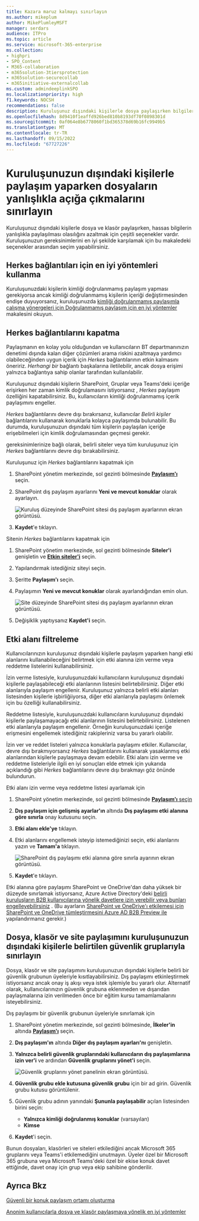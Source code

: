 ```yaml
---
title: Kazara maruz kalmayı sınırlayın
ms.author: mikeplum
author: MikePlumleyMSFT
manager: serdars
audience: ITPro
ms.topic: article
ms.service: microsoft-365-enterprise
ms.collection:
- highpri
- SPO_Content
- M365-collaboration
- m365solution-3tiersprotection
- m365solution-securecollab
- m365initiative-externalcollab
ms.custom: admindeeplinkSPO
ms.localizationpriority: high
f1.keywords: NOCSH
recommendations: false
description: Kuruluşunuz dışındaki kişilerle dosya paylaşırken bilgilerin yanlışlıkla açığa çıkmalarını nasıl sınırlayacağınızı öğrenin.
ms.openlocfilehash: 8d9410f1eaffd926bed810b8193df70f0898301d
ms.sourcegitcommit: 0af064e8b6778060f1bd365378d69b16fc9949b5
ms.translationtype: MT
ms.contentlocale: tr-TR
ms.lasthandoff: 09/15/2022
ms.locfileid: "67727226"
---
```

# <a name="limit-accidental-exposure-to-files-when-sharing-with-people-outside-your-organization"></a>Kuruluşunuzun dışındaki kişilerle paylaşım yaparken dosyaların yanlışlıkla açığa çıkmalarını sınırlayın

Kuruluşunuz dışındaki kişilerle dosya ve klasör paylaşırken, hassas bilgilerin yanlışlıkla paylaşılması olasılığını azaltmak için çeşitli seçenekler vardır. Kuruluşunuzun gereksinimlerini en iyi şekilde karşılamak için bu makaledeki seçenekler arasından seçim yapabilirsiniz.

## <a name="use-best-practices-for-anyone-links"></a>Herkes bağlantıları için en iyi yöntemleri kullanma

Kuruluşunuzdaki kişilerin kimliği doğrulanmamış paylaşım yapması gerekiyorsa ancak kimliği doğrulanmamış kişilerin içeriği değiştirmesinden endişe duyuyorsanız, kuruluşunuzda [kimliği doğrulanmamış paylaşımla çalışma yönergeleri için Doğrulanmamış paylaşım için en iyi yöntemler](best-practices-anonymous-sharing.md) makalesini okuyun.

## <a name="turn-off-anyone-links"></a>Herkes bağlantılarını kapatma

Paylaşmanın en kolay yolu olduğundan ve kullanıcıların BT departmanınızın denetimi dışında kalan diğer çözümleri arama riskini azaltmaya yardımcı olabileceğinden uygun içerik için *Herkes* bağlantılarının etkin kalmasını öneririz. *Herhangi bir* bağlantı başkalarına iletilebilir, ancak dosya erişimi yalnızca bağlantıya sahip olanlar tarafından kullanılabilir.

Kuruluşunuz dışındaki kişilerin SharePoint, Gruplar veya Teams'deki içeriğe erişirken her zaman kimlik doğrulamasını istiyorsanız *, Herkes* paylaşım özelliğini kapatabilirsiniz. Bu, kullanıcıların kimliği doğrulanmamış içerik paylaşımını engeller.

*Herkes* bağlantılarını devre dışı bırakırsanız, kullanıcılar *Belirli kişiler* bağlantılarını kullanarak konuklarla kolayca paylaşımda bulunabilir. Bu durumda, kuruluşunuzun dışındaki tüm kişilerin paylaşılan içeriğe erişebilmeleri için kimlik doğrulamasından geçmesi gerekir.

gereksinimlerinize bağlı olarak, belirli siteler veya tüm kuruluşunuz için *Herkes* bağlantılarını devre dışı bırakabilirsiniz.

Kuruluşunuz için *Herkes* bağlantılarını kapatmak için

1. SharePoint yönetim merkezinde, sol gezinti bölmesinde <a href="https://go.microsoft.com/fwlink/?linkid=2185222" target="_blank">**Paylaşım'ı**</a> seçin.
2. SharePoint dış paylaşım ayarlarını **Yeni ve mevcut konuklar** olarak ayarlayın.

   ![Kuruluş düzeyinde SharePoint sitesi dış paylaşım ayarlarının ekran görüntüsü.](../media/sharepoint-organization-external-sharing-controls-new-users.png)

3. **Kaydet**'e tıklayın.

Sitenin *Herkes* bağlantılarını kapatmak için

1. SharePoint yönetim merkezinde, sol gezinti bölmesinde **Siteler'i** genişletin ve <a href="https://go.microsoft.com/fwlink/?linkid=2185220" target="_blank">**Etkin siteler'i**</a> seçin.
2. Yapılandırmak istediğiniz siteyi seçin.
3. Şeritte **Paylaşım'ı** seçin.
4. Paylaşımın **Yeni ve mevcut konuklar** olarak ayarlandığından emin olun.

   ![Site düzeyinde SharePoint sitesi dış paylaşım ayarlarının ekran görüntüsü.](../media/sharepoint-site-external-sharing-settings.png)

5. Değişiklik yaptıysanız **Kaydet'i** seçin.

## <a name="domain-filtering"></a>Etki alanı filtreleme

Kullanıcılarınızın kuruluşunuz dışındaki kişilerle paylaşım yaparken hangi etki alanlarını kullanabileceğini belirtmek için etki alanına izin verme veya reddetme listelerini kullanabilirsiniz.

İzin verme listesiyle, kuruluşunuzdaki kullanıcıların kuruluşunuz dışındaki kişilerle paylaşabileceği etki alanlarının listesini belirtebilirsiniz. Diğer etki alanlarıyla paylaşım engellenir. Kuruluşunuz yalnızca belirli etki alanları listesinden kişilerle işbirliğiiyorsa, diğer etki alanlarıyla paylaşımı önlemek için bu özelliği kullanabilirsiniz.

Reddetme listesiyle, kuruluşunuzdaki kullanıcıların kuruluşunuz dışındaki kişilerle paylaşamayacağı etki alanlarının listesini belirtebilirsiniz. Listelenen etki alanlarıyla paylaşım engellenir. Örneğin kuruluşunuzdaki içeriğe erişmesini engellemek istediğiniz rakipleriniz varsa bu yararlı olabilir.

İzin ver ve reddet listeleri yalnızca konuklarla paylaşımı etkiler. Kullanıcılar, devre dışı bırakmıyorsanız *Herkes* bağlantılarını kullanarak yasaklanmış etki alanlarından kişilerle paylaşmaya devam edebilir. Etki alanı izin verme ve reddetme listeleriyle ilgili en iyi sonuçları elde etmek için yukarıda açıklandığı gibi *Herkes* bağlantılarını devre dışı bırakmayı göz önünde bulundurun.

Etki alanı izin verme veya reddetme listesi ayarlamak için

1. SharePoint yönetim merkezinde, sol gezinti bölmesinde <a href="https://go.microsoft.com/fwlink/?linkid=2185222" target="_blank">**Paylaşım'ı** seçin</a>
2. **Dış paylaşım için gelişmiş ayarlar'ın** altında **Dış paylaşımı etki alanına göre sınırla** onay kutusunu seçin.
3. **Etki alanı ekle'ye** tıklayın.
4. Etki alanlarını engellemek isteyip istemediğinizi seçin, etki alanlarını yazın ve **Tamam'a** tıklayın.

   ![SharePoint dış paylaşımı etki alanına göre sınırla ayarının ekran görüntüsü.](../media/sharepoint-sharing-block-domain.png)

5. **Kaydet**'e tıklayın.

Etki alanına göre paylaşımı SharePoint ve OneDrive'dan daha yüksek bir düzeyde sınırlamak istiyorsanız, Azure Active Directory'deki [belirli kuruluşların B2B kullanıcılarına yönelik davetlere izin verebilir veya bunları engelleyebilirsiniz](/azure/active-directory/b2b/allow-deny-list) . (Bu ayarların [SharePoint ve OneDrive'ı etkilemesi için SharePoint ve OneDrive tümleştirmesini Azure AD B2B Preview ile](/sharepoint/sharepoint-azureb2b-integration-preview) yapılandırmanız gerekir.)

## <a name="limit-sharing-of-files-folders-and-sites-with-people-outside-your-organization-to-specified-security-groups"></a>Dosya, klasör ve site paylaşımını kuruluşunuzun dışındaki kişilerle belirtilen güvenlik gruplarıyla sınırlayın

Dosya, klasör ve site paylaşımını kuruluşunuzun dışındaki kişilerle belirli bir güvenlik grubunun üyeleriyle kısıtlayabilirsiniz. Dış paylaşımı etkinleştirmek istiyorsanız ancak onay iş akışı veya istek işlemiyle bu yararlı olur. Alternatif olarak, kullanıcılarınızın güvenlik grubuna eklenmeden ve dışarıdan paylaşmalarına izin verilmeden önce bir eğitim kursu tamamlamalarını isteyebilirsiniz.

Dış paylaşımı bir güvenlik grubunun üyeleriyle sınırlamak için

1. SharePoint yönetim merkezinde, sol gezinti bölmesinde, **İlkeler'in** altında <a href="https://go.microsoft.com/fwlink/?linkid=2185222" target="_blank">**Paylaşım'ı**</a> seçin.
2. **Dış paylaşım'ın** altında **Diğer dış paylaşım ayarları'nı** genişletin.

3. **Yalnızca belirli güvenlik gruplarındaki kullanıcıların dış paylaşımlarına izin ver'i** ve ardından **Güvenlik gruplarını yönet'i** seçin.

    ![Güvenlik gruplarını yönet panelinin ekran görüntüsü.](/sharepoint/sharepointonline/media/manage-security-groups.png)

4. **Güvenlik grubu ekle kutusuna güvenlik grubu** için bir ad girin. Güvenlik grubu kutusu görüntülenir.

5. Güvenlik grubu adının yanındaki **Şununla paylaşabilir** açılan listesinden birini seçin:

    - **Yalnızca kimliği doğrulanmış konuklar** (varsayılan)
    - **Kimse**

6. **Kaydet**'i seçin.

Bunun dosyaları, klasörleri ve siteleri etkilediğini ancak Microsoft 365 gruplarını veya Teams'i etkilemediğini unutmayın. Üyeler özel bir Microsoft 365 grubuna veya Microsoft Teams'deki özel bir ekise konuk davet ettiğinde, davet onay için grup veya ekip sahibine gönderilir.

## <a name="see-also"></a>Ayrıca Bkz

[Güvenli bir konuk paylaşım ortamı oluşturma](create-secure-guest-sharing-environment.md)

[Anonim kullanıcılarla dosya ve klasör paylaşmaya yönelik en iyi yöntemler](best-practices-anonymous-sharing.md)
